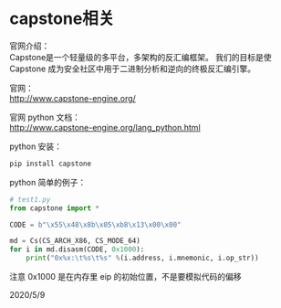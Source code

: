 # capstone相关

官网介绍：  
Capstone是一个轻量级的多平台，多架构的反汇编框架。 我们的目标是使 Capstone 成为安全社区中用于二进制分析和逆向的终极反汇编引擎。
  
官网：  
http://www.capstone-engine.org/  

官网 python 文档：  
http://www.capstone-engine.org/lang_python.html  

python 安装：  
```r
pip install capstone
```

python 简单的例子：  
```python
# test1.py
from capstone import *

CODE = b"\x55\x48\x8b\x05\xb8\x13\x00\x00"

md = Cs(CS_ARCH_X86, CS_MODE_64)
for i in md.disasm(CODE, 0x1000):
    print("0x%x:\t%s\t%s" %(i.address, i.mnemonic, i.op_str))
```

注意 0x1000 是在内存里 eip 的初始位置，不是要模拟代码的偏移  


2020/5/9  
